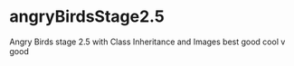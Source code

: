 # angryBirdsStage2.5
Angry Birds stage 2.5 with Class Inheritance and Images
best 
 good
 cool
 v good
 